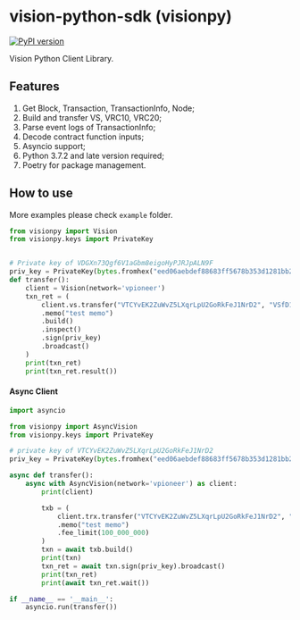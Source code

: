 # vision-python-sdk (visionpy)
[![PyPI version](https://badge.fury.io/py/visionpy.svg)](https://badge.fury.io/py/visionpy)

Vision Python Client Library.

## Features
1. Get Block, Transaction, TransactionInfo, Node;
2. Build and transfer VS, VRC10, VRC20;
3. Parse event logs of TransactionInfo;
4. Decode contract function inputs;
5. Asyncio support;
6. Python 3.7.2 and late version required;
7. Poetry for package management.

## How to use
More examples please check `example` folder.
```python
from visionpy import Vision
from visionpy.keys import PrivateKey


# Private key of VDGXn73Qgf6V1aGbm8eigoHyPJRJpALN9F
priv_key = PrivateKey(bytes.fromhex("eed06aebdef88683ff5678b353d1281bb2b730113c9283f7ea96600a0d2c104f"))
def transfer():
    client = Vision(network='vpioneer')
    txn_ret = (
        client.vs.transfer("VTCYvEK2ZuWvZ5LXqrLpU2GoRkFeJ1NrD2", "VSfD1o6FPChqdqLgwJaztjckyyo2GSM1KP", 1_000)
        .memo("test memo")
        .build()
        .inspect()
        .sign(priv_key)
        .broadcast()
    )
    print(txn_ret)
    print(txn_ret.result())
```

#### Async Client

```python
import asyncio

from visionpy import AsyncVision
from visionpy.keys import PrivateKey

# private key of VTCYvEK2ZuWvZ5LXqrLpU2GoRkFeJ1NrD2
priv_key = PrivateKey(bytes.fromhex("eed06aebdef88683ff5678b353d1281bb2b730113c9283f7ea96600a0d2c104f"))

async def transfer():
    async with AsyncVision(network='vpioneer') as client:
        print(client)

        txb = (
            client.trx.transfer("VTCYvEK2ZuWvZ5LXqrLpU2GoRkFeJ1NrD2", "VSfD1o6FPChqdqLgwJaztjckyyo2GSM1KP", 1_000)
            .memo("test memo")
            .fee_limit(100_000_000)
        )
        txn = await txb.build()
        print(txn)
        txn_ret = await txn.sign(priv_key).broadcast()
        print(txn_ret)
        print(await txn_ret.wait())

if __name__ == '__main__':
    asyncio.run(transfer())
```